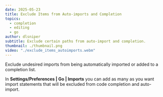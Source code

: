 ```yaml
---
date: 2025-05-23
title: Exclude Items from Auto-imports and Completion
topics:
  - completion
  - editing
  - go
author: dlsniper
subtitle: Exclude certain paths from auto-import and completion.
thumbnail: ./thumbnail.png
video: "./exclude_items_autoimports.webm"
---
```


Exclude undesired imports from being automatically imported or added to a completion list.

In **Settings/Preferences | Go | Imports** you can add as many as you want import statements that will be excluded from code completion and auto-import.
